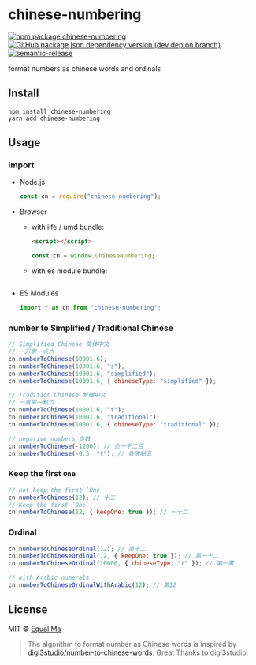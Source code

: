 # chinese-numbering

[![npm package chinese-numbering](https://img.shields.io/npm/v/chinese-numbering?style=flat-square)](http://npm.im/chinese-numbering)
[![GitHub package.json dependency version (dev dep on branch)](https://img.shields.io/github/package-json/dependency-version/EqualMa/chinese-numbering/dev/typescript?style=flat-square)]()
[![semantic-release](https://img.shields.io/badge/%20%20%F0%9F%93%A6%F0%9F%9A%80-semantic--release-e10079.svg?style=flat-square)](https://github.com/semantic-release/semantic-release)

format numbers as chinese words and ordinals

## Install

```shell
npm install chinese-numbering
yarn add chinese-numbering
```

## Usage

### import

- Node.js

  ```js
  const cn = require("chinese-numbering");
  ```

- Browser

  - with iife / umd bundle:

    <!-- TODO  -->

    ```html
    <script></script>
    ```

    ```js
    const cn = window.ChineseNumbering;
    ```

  - with es module bundle:

    <!-- TODO -->

    ```html

    ```

- ES Modules

  ```js
  import * as cn from "chinese-numbering";
  ```

### number to Simplified / Traditional Chinese

```js
// Simplified Chinese 简体中文
// 一万零一点六
cn.numberToChinese(10001.6);
cn.numberToChinese(10001.6, "s");
cn.numberToChinese(10001.6, "simplified");
cn.numberToChinese(10001.6, { chineseType: "simplified" });

// Tradition Chinese 繁體中文
// 一萬零一點六
cn.numberToChinese(10001.6, "t");
cn.numberToChinese(10001.6, "traditional");
cn.numberToChinese(10001.6, { chineseType: "traditional" });

// negative numbers 负数
cn.numberToChinese(-1200); // 负一千二百
cn.numberToChinese(-0.5, "t"); // 負零點五
```

### Keep the first `One`

```js
// not keep the first `One`
cn.numberToChinese(12); // 十二
// Keep the first `One`
cn.numberToChinese(12, { keepOne: true }); // 一十二
```

### Ordinal

```js
cn.numberToChineseOrdinal(12); // 第十二
cn.numberToChineseOrdinal(12, { keepOne: true }); // 第一十二
cn.numberToChineseOrdinal(10000, { chineseType: "t" }); // 第一萬

// with Arabic numerals
cn.numberToChineseOrdinalWithArabic(12); // 第12
```

## License

MIT © [Equal Ma](https://github.com/EqualMa)

> The algorithm to format number as Chinese words is inspired by [digi3studio/number-to-chinese-words](https://github.com/digi3studio/number-to-chinese-words/blob/master/src/index.js). Great Thanks to digi3studio.
